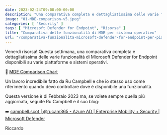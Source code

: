 ```yaml
---
date: 2023-02-24T09:00:00-00:00
description: "Una comparativa completa e dettagliatissima delle varie funzionalità di Microsoft Defender for Endpoint disponibili su varie piattaforme e sistemi operativi"
image: "01-MDE-comparison-v5.jpeg"
categories: [ "Security" ]
tags: [ "Microsoft Defender for Endpoint", "Risorsa" ]
title: "Comparativa delle funzionalità di MDE per sistema operativo"
url: "/comparativa-funzionalita-microsoft-defender-for-endpoint-per-piattaforma"
---
```

Venerdì risorsa! Questa settimana, una comparativa completa e dettagliatissima delle varie funzionalità di Microsoft Defender for Endpoint disponibili su varie piattaforme e sistemi operativi.

📄 [MDE Comparison Chart](./resources/MDE-Comparison-v5.pdf)

Un lavoro incredibile fatto da Ru Campbell e che io stesso uso come riferimento quando devo controllare dove è disponibile una funzionalità.

Questa versione è di Febbraio 2023 ma, se volete sempre quella più aggiornata, seguite Ru Campbell e il suo blog:

➡️ [campbell.scot | @rucam365 - Azure AD | Enterprise Mobility + Security | Microsoft Defender](https://campbell.scot/mde-comparison-feb-2023/)

Riccardo